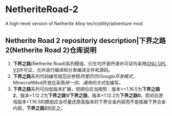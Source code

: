 # NetheriteRoad-2
A high-level version of Netherite Alloy tech/utility/adventure mod.
 
Netherite Road 2 repositoriy description|下界之路2(Netherite Road 2)仓库说明
----
1. **下界之路**(Netherite Road)系列模组、衍生均开源开源许可证均采用[GNU GPL V3](https://github.com/MCPrinciple/NetheriteRoad-2/blob/main/LICENSE)许可证，允许进行编译和分发编译文件和源码。
2. **下界之路**系列代码编写规范应参照*阿里巴巴/Google开发模式*，MinecraftMod开发应采用*统一的、通用的方式*去编写。
3. **下界之路**系列可向低版本扩展，但顺位应当按照：版本>=1.16.5为**下界之路2**，版本=1.12.2为**下界之路1/下界之路**，版本<1.12.2为**下界之路0**。而对应游戏版本<1.16.5的模组应当尽量还原高版本的下界合金内容而不是拓展下界合金内容，**下界之路2**则反之。

